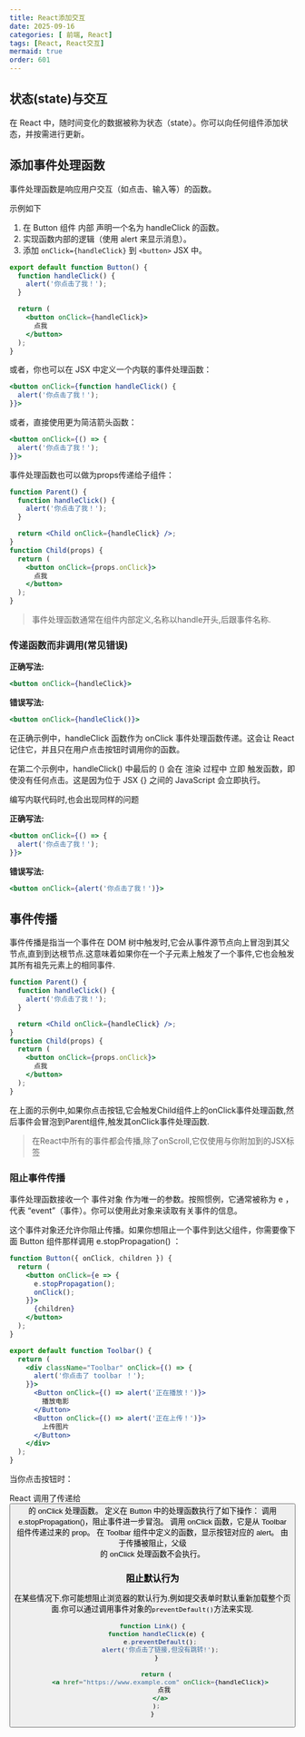 ```yaml
---
title: React添加交互
date: 2025-09-16
categories: [ 前端, React]
tags: [React, React交互]
mermaid: true
order: 601
---
```


## 状态(state)与交互

在 React 中，随时间变化的数据被称为状态（state）。你可以向任何组件添加状态，并按需进行更新。

## 添加事件处理函数

事件处理函数是响应用户交互（如点击、输入等）的函数。

示例如下

1. 在 Button 组件 内部 声明一个名为 handleClick 的函数。
2. 实现函数内部的逻辑（使用 alert 来显示消息）。
3. 添加 `onClick={handleClick}` 到 `<button>` JSX 中。

```jsx
export default function Button() {
  function handleClick() {
    alert('你点击了我！');
  }

  return (
    <button onClick={handleClick}>
      点我
    </button>
  );
}
```

或者，你也可以在 JSX 中定义一个内联的事件处理函数：

```jsx
<button onClick={function handleClick() {
  alert('你点击了我！');
}}>
```

或者，直接使用更为简洁箭头函数：

```jsx
<button onClick={() => {
  alert('你点击了我！');
}}>
```

事件处理函数也可以做为props传递给子组件：

```jsx
function Parent() {
  function handleClick() {
    alert('你点击了我！');
  }

  return <Child onClick={handleClick} />;
}
function Child(props) {
  return (
    <button onClick={props.onClick}>
      点我
    </button>
  );
}
```

> 事件处理函数通常在组件内部定义,名称以handle开头,后跟事件名称.

### 传递函数而非调用(常见错误)

**正确写法:**

```jsx
<button onClick={handleClick}>
```

**错误写法:**

```jsx
<button onClick={handleClick()}>
```

在正确示例中，handleClick 函数作为 onClick 事件处理函数传递。这会让 React 记住它，并且只在用户点击按钮时调用你的函数。

在第二个示例中，handleClick() 中最后的 () 会在 渲染 过程中 立即 触发函数，即使没有任何点击。这是因为位于 JSX {} 之间的 JavaScript 会立即执行。

编写内联代码时,也会出现同样的问题

**正确写法:**

```jsx
<button onClick={() => {
  alert('你点击了我！');
}}>
```

**错误写法:**

```jsx
<button onClick={alert('你点击了我！')}>
```

## 事件传播

事件传播是指当一个事件在 DOM 树中触发时,它会从事件源节点向上冒泡到其父节点,直到到达根节点.这意味着如果你在一个子元素上触发了一个事件,它也会触发其所有祖先元素上的相同事件.

```jsx
function Parent() {
  function handleClick() {
    alert('你点击了我！');
  }

  return <Child onClick={handleClick} />;
}
function Child(props) {
  return (
    <button onClick={props.onClick}>
      点我
    </button>
  );
}
```

在上面的示例中,如果你点击按钮,它会触发Child组件上的onClick事件处理函数,然后事件会冒泡到Parent组件,触发其onClick事件处理函数.

> 在React中所有的事件都会传播,除了onScroll,它仅使用与你附加到的JSX标签

### 阻止事件传播

事件处理函数接收一个 事件对象 作为唯一的参数。按照惯例，它通常被称为 e ，代表 “event”（事件）。你可以使用此对象来读取有关事件的信息。

这个事件对象还允许你阻止传播。如果你想阻止一个事件到达父组件，你需要像下面 Button 组件那样调用 e.stopPropagation() ：

```jsx
function Button({ onClick, children }) {
  return (
    <button onClick={e => {
      e.stopPropagation();
      onClick();
    }}>
      {children}
    </button>
  );
}

export default function Toolbar() {
  return (
    <div className="Toolbar" onClick={() => {
      alert('你点击了 toolbar ！');
    }}>
      <Button onClick={() => alert('正在播放！')}>
        播放电影
      </Button>
      <Button onClick={() => alert('正在上传！')}>
        上传图片
      </Button>
    </div>
  );
}
```

当你点击按钮时：

React 调用了传递给 <button> 的 onClick 处理函数。
定义在 Button 中的处理函数执行了如下操作：
调用 e.stopPropagation()，阻止事件进一步冒泡。
调用 onClick 函数，它是从 Toolbar 组件传递过来的 prop。
在 Toolbar 组件中定义的函数，显示按钮对应的 alert。
由于传播被阻止，父级 <div> 的 onClick 处理函数不会执行。

### 阻止默认行为

在某些情况下,你可能想阻止浏览器的默认行为,例如提交表单时默认重新加载整个页面.你可以通过调用事件对象的`preventDefault()`方法来实现.

```jsx
function Link() {
  function handleClick(e) {
    e.preventDefault();
    alert('你点击了链接,但没有跳转!');
  }

  return (
    <a href="https://www.example.com" onClick={handleClick}>
      点我
    </a>
  );
}
```


